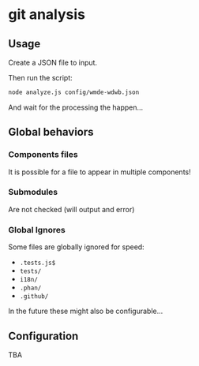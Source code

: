 # git analysis

## Usage

Create a JSON file to input.

Then run the script:

```sh
node analyze.js config/wmde-wdwb.json
```

And wait for the processing the happen...

## Global behaviors

### Components files

It is possible for a file to appear in multiple components!

### Submodules

Are not checked (will output and error)

### Global Ignores

Some files are globally ignored for speed:

- `.tests.js$`
- `tests/`
- `i18n/`
- `.phan/`
- `.github/`

In the future these might also be configurable...

## Configuration

TBA
